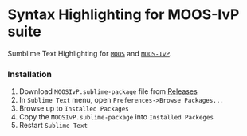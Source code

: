 # Syntax Highlighting for MOOS-IvP suite
Sumblime Text Highlighting for [`MOOS`](http://themoos.org) and [`MOOS-IvP`](http://moos-ivp.org).

### Installation
1. Download `MOOSIvP.sublime-package` file from [Releases](https://github.com/msis/sublimetext-MOOS-syntax/releases)
2. In `Sublime Text` menu, open `Preferences->Browse Packages...`
3. Browse up to `Installed Packages`
4. Copy the `MOOSIvP.sublime-package` into `Installed Packeges`
5. Restart `Sublime Text`

